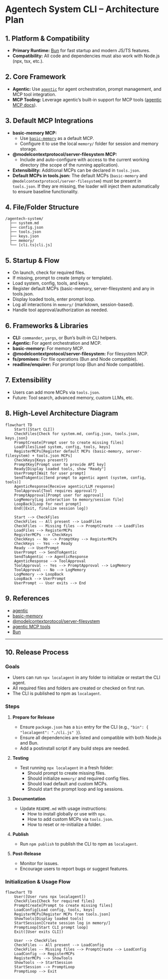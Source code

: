 # Agentech System CLI – Architecture Plan

## 1. Platform & Compatibility

- **Primary Runtime:** [Bun](https://bun.sh/) for fast startup and modern JS/TS features.
- **Compatibility:** All code and dependencies must also work with Node.js (npx, tsx, etc.).

## 2. Core Framework

- **Agentic:** Use [`agentic`](https://github.com/transitive-bullshit/agentic) for agent orchestration, prompt management, and MCP tool integration.
- **MCP Tooling:** Leverage agentic’s built-in support for MCP tools ([agentic MCP docs](https://agentic.so/tools/mcp)).

## 3. Default MCP Integrations

- **basic-memory MCP:** 
  - Use [`basic-memory`](https://github.com/basicmachines-co/basic-memory) as a default MCP.
  - Configure it to use the local `memory/` folder for session and memory storage.
- **@modelcontextprotocol/server-filesystem MCP:**
  - Include and auto-configure with access to the current working directory (the scope of the running application).
- **Extensibility:** Additional MCPs can be declared in `tools.json`.
- **Default MCPs in tools.json:** The default MCPs (`basic-memory` and `@modelcontextprotocol/server-filesystem`) must be present in `tools.json`. If they are missing, the loader will inject them automatically to ensure baseline functionality.

## 4. File/Folder Structure

```
/agentech-system/
  ├── system.md
  ├── config.json
  ├── tools.json
  ├── keys.json
  ├── memory/
  └── [cli.ts|cli.js]
```

## 5. Startup & Flow

- On launch, check for required files.
- If missing, prompt to create (empty or template).
- Load system, config, tools, and keys.
- Register default MCPs (basic-memory, server-filesystem) and any in tools.json.
- Display loaded tools, enter prompt loop.
- Log all interactions in `memory/` (markdown, session-based).
- Handle tool approval/authorization as needed.

## 6. Frameworks & Libraries

- **CLI:** `commander`, `yargs`, or Bun’s built-in CLI helpers.
- **Agentic:** For agent orchestration and MCP.
- **basic-memory:** For memory MCP.
- **@modelcontextprotocol/server-filesystem:** For filesystem MCP.
- **fs/promises:** For file operations (Bun and Node compatible).
- **readline/enquirer:** For prompt loop (Bun and Node compatible).

## 7. Extensibility

- Users can add more MCPs via `tools.json`.
- Future: Tool search, advanced memory, custom LLMs, etc.

## 8. High-Level Architecture Diagram

```mermaid
flowchart TD
    Start([Start CLI])
    CheckFiles{Check for system.md, config.json, tools.json, keys.json}
    PromptCreate[Prompt user to create missing files]
    LoadFiles[Load system, config, tools, keys]
    RegisterMCPs[Register default MCPs (basic-memory, server-filesystem) + tools.json MCPs]
    CheckKeys{Keys present?}
    PromptKey[Prompt user to provide API key]
    Ready[Display loaded tools, show "Ready"]
    UserPrompt[Wait for user prompt]
    SendToAgentic[Send prompt to agentic agent (system, config, tools)]
    AgenticResponse[Receive agentic/LLM response]
    ToolApproval{Tool requires approval?}
    PromptApproval[Prompt user for approval]
    LogMemory[Log interaction to memory/session file]
    LoopBack[Loop for next prompt]
    End([Exit, finalize session log])

    Start --> CheckFiles
    CheckFiles -- All present --> LoadFiles
    CheckFiles -- Missing files --> PromptCreate --> LoadFiles
    LoadFiles --> RegisterMCPs
    RegisterMCPs --> CheckKeys
    CheckKeys -- No --> PromptKey --> RegisterMCPs
    CheckKeys -- Yes --> Ready
    Ready --> UserPrompt
    UserPrompt --> SendToAgentic
    SendToAgentic --> AgenticResponse
    AgenticResponse --> ToolApproval
    ToolApproval -- Yes --> PromptApproval --> LogMemory
    ToolApproval -- No --> LogMemory
    LogMemory --> LoopBack
    LoopBack --> UserPrompt
    UserPrompt -- User exits --> End
```

## 9. References

- [agentic](https://github.com/transitive-bullshit/agentic)
- [basic-memory](https://github.com/basicmachines-co/basic-memory)
- [@modelcontextprotocol/server-filesystem](https://github.com/modelcontextprotocol/server-filesystem)
- [agentic MCP tools](https://agentic.so/tools/mcp)
- [Bun](https://bun.sh/)

---

## 10. Release Process

### Goals

- Users can run `npx localagent` in any folder to initialize or restart the CLI agent.
- All required files and folders are created or checked on first run.
- The CLI is published to npm as `localagent`.

### Steps

1. **Prepare for Release**
   - Ensure `package.json` has a `bin` entry for the CLI (e.g., `"bin": { "localagent": "./cli.js" }`).
   - Ensure all dependencies are listed and compatible with both Node.js and Bun.
   - Add a postinstall script if any build steps are needed.

2. **Testing**
   - Test running `npx localagent` in a fresh folder:
     - Should prompt to create missing files.
     - Should initialize `memory/` and required config files.
     - Should load default and custom MCPs.
     - Should start the prompt loop and log sessions.

3. **Documentation**
   - Update `README.md` with usage instructions:
     - How to install globally or use with `npx`.
     - How to add custom MCPs via `tools.json`.
     - How to reset or re-initialize a folder.

4. **Publish**
   - Run `npm publish` to publish the CLI to npm as `localagent`.

5. **Post-Release**
   - Monitor for issues.
   - Encourage users to report bugs or suggest features.

### Initialization & Usage Flow

```mermaid
flowchart TD
    User([User runs npx localagent])
    CheckFiles{Check for required files}
    PromptCreate[Prompt to create missing files]
    LoadConfig[Load config, tools, keys]
    RegisterMCPs[Register MCPs from tools.json]
    ShowTools[Display loaded tools]
    StartSession[Create session log in memory/]
    PromptLoop[Start CLI prompt loop]
    Exit([User exits CLI])

    User --> CheckFiles
    CheckFiles -- All present --> LoadConfig
    CheckFiles -- Missing files --> PromptCreate --> LoadConfig
    LoadConfig --> RegisterMCPs
    RegisterMCPs --> ShowTools
    ShowTools --> StartSession
    StartSession --> PromptLoop
    PromptLoop --> Exit
```